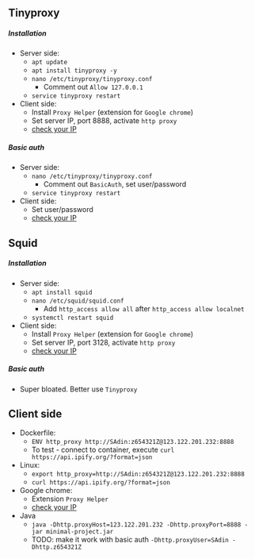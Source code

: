 ## Tinyproxy
##### Installation
* Server side:
    * `apt update`
    * `apt install tinyproxy -y`
    * `nano /etc/tinyproxy/tinyproxy.conf`
        * Comment out `Allow 127.0.0.1`
    * `service tinyproxy restart`
* Client side:
    * Install `Proxy Helper` (extension for `Google chrome`)
    * Set server IP, port 8888, activate `http proxy`
    * [check your IP](https://api.ipify.org/?format=json)
##### Basic auth
* Server side:
    * `nano /etc/tinyproxy/tinyproxy.conf`
        * Comment out `BasicAuth`, set user/password
    * `service tinyproxy restart`
* Client side:
    * Set user/password
    * [check your IP](https://api.ipify.org/?format=json)

## Squid
##### Installation
* Server side:
    * `apt install squid`
    * `nano /etc/squid/squid.conf`
        * Add `http_access allow all` after `http_access allow localnet`
    * `systemctl restart squid`
* Client side:
    * Install `Proxy Helper` (extension for `Google chrome`)
    * Set server IP, port 3128, activate `http proxy`
    * [check your IP](https://api.ipify.org/?format=json)
##### Basic auth
* Super bloated. Better use `Tinyproxy`

## Client side
* Dockerfile:
    * `ENV http_proxy http://SAdin:z654321Z@123.122.201.232:8888`
    * To test - connect to container, execute `curl https://api.ipify.org/?format=json`
* Linux:
    * `export http_proxy=http://SAdin:z654321Z@123.122.201.232:8888`
    * `curl https://api.ipify.org/?format=json`
* Google chrome:
    * Extension `Proxy Helper`
    * [check your IP](https://api.ipify.org/?format=json)
* Java
    * `java -Dhttp.proxyHost=123.122.201.232 -Dhttp.proxyPort=8888 -jar minimal-project.jar`
    * TODO: make it work with basic auth `-Dhttp.proxyUser=SAdin -Dhttp.z654321Z`
